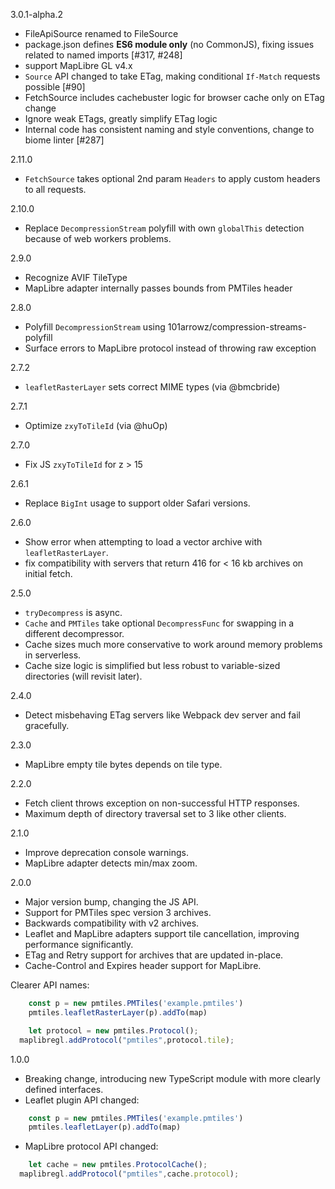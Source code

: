 3.0.1-alpha.2

* FileApiSource renamed to FileSource
* package.json defines **ES6 module only** (no CommonJS), fixing issues related to named imports [#317, #248]
* support MapLibre GL v4.x
* `Source` API changed to take ETag, making conditional `If-Match` requests possible [#90]
* FetchSource includes cachebuster logic for browser cache only on ETag change
* Ignore weak ETags, greatly simplify ETag logic
* Internal code has consistent naming and style conventions, change to biome linter [#287]

2.11.0

* `FetchSource` takes optional 2nd param `Headers` to apply custom headers to all requests.

2.10.0

* Replace `DecompressionStream` polyfill with own `globalThis` detection because of web workers problems.

2.9.0

* Recognize AVIF TileType
* MapLibre adapter internally passes bounds from PMTiles header

2.8.0

* Polyfill `DecompressionStream` using 101arrowz/compression-streams-polyfill
* Surface errors to MapLibre protocol instead of throwing raw exception

2.7.2

* `leafletRasterLayer` sets correct MIME types (via @bmcbride)

2.7.1

* Optimize `zxyToTileId` (via @huOp)

2.7.0

* Fix JS `zxyToTileId` for z > 15

2.6.1

* Replace `BigInt` usage to support older Safari versions.

2.6.0

* Show error when attempting to load a vector archive with `leafletRasterLayer`.
* fix compatibility with servers that return 416 for < 16 kb archives on initial fetch.

2.5.0

* `tryDecompress` is async.
* `Cache` and `PMTiles` take optional `DecompressFunc` for swapping in a different decompressor.
* Cache sizes much more conservative to work around memory problems in serverless.
* Cache size logic is simplified but less robust to variable-sized directories (will revisit later).

2.4.0

* Detect misbehaving ETag servers like Webpack dev server and fail gracefully.

2.3.0

* MapLibre empty tile bytes depends on tile type.

2.2.0

* Fetch client throws exception on non-successful HTTP responses.
* Maximum depth of directory traversal set to 3 like other clients.

2.1.0

* Improve deprecation console warnings.
* MapLibre adapter detects min/max zoom.

2.0.0

* Major version bump, changing the JS API.
* Support for PMTiles spec version 3 archives.
* Backwards compatibility with v2 archives.
* Leaflet and MapLibre adapters support tile cancellation, improving performance significantly.
* ETag and Retry support for archives that are updated in-place.
* Cache-Control and Expires header support for MapLibre.

Clearer API names:

```js
	const p = new pmtiles.PMTiles('example.pmtiles')
	pmtiles.leafletRasterLayer(p).addTo(map)
```
```js
	let protocol = new pmtiles.Protocol();
  maplibregl.addProtocol("pmtiles",protocol.tile);
```


1.0.0 

* Breaking change, introducing new TypeScript module with more clearly defined interfaces.
* Leaflet plugin API changed:

```js
	const p = new pmtiles.PMTiles('example.pmtiles')
	pmtiles.leafletLayer(p).addTo(map)
```

* MapLibre protocol API changed:

```js
	let cache = new pmtiles.ProtocolCache();
  maplibregl.addProtocol("pmtiles",cache.protocol);
```